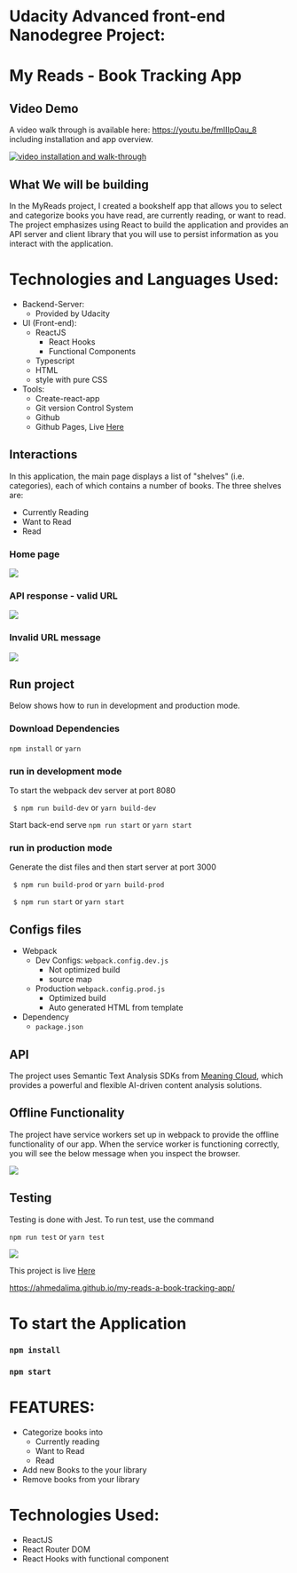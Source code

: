 # Udacity Advanced front-end Nanodegree Project:

# My Reads - Book Tracking App

## Video Demo

A video walk through is available here: https://youtu.be/fmIIIpOau_8 including installation and app overview.

[![video installation and walk-through](./src/public/imgs/video.png)](https://youtu.be/fmIIIpOau_8)

## What We will be building

In the MyReads project, I created a bookshelf app that allows you to select and categorize books you have read, are currently reading, or want to read. The project emphasizes using React to build the application and provides an API server and client library that you will use to persist information as you interact with the application.

# Technologies and Languages Used:

- Backend-Server:
  - Provided by Udacity
- UI (Front-end):
  - ReactJS
    - React Hooks
    - Functional Components
  - Typescript
  - HTML
  - style with pure CSS
- Tools:
  - Create-react-app
  - Git version Control System
  - Github
  - Github Pages, Live <a href="https://ahmedalima.github.io/my-reads-a-book-tracking-app/">Here</a>

## Interactions

In this application, the main page displays a list of "shelves" (i.e. categories), each of which contains a number of books. The three shelves are:

- Currently Reading
- Want to Read
- Read

### Home page

![](./src/public/imgs/home.png)

### API response - valid URL

![](./src/public/imgs/valid-url-results.png)

### Invalid URL message

![](./src/public/imgs/invalid-url.png)

## Run project

Below shows how to run in development and production mode.

### Download Dependencies

`npm install` or `yarn`

### run in development mode

To start the webpack dev server at port 8080

` $ npm run build-dev` or `yarn build-dev`

Start back-end serve
`npm run start` or `yarn start`

### run in production mode

Generate the dist files and then start server at port 3000

` $ npm run build-prod` or `yarn build-prod`

` $ npm run start` or `yarn start`

## Configs files

- Webpack
  - Dev Configs: `webpack.config.dev.js`
    - Not optimized build
    - source map
  - Production `webpack.config.prod.js`
    - Optimized build
    - Auto generated HTML from template
- Dependency
  - `package.json`

## API

The project uses Semantic Text Analysis SDKs from [Meaning Cloud](https://learn.meaningcloud.com/developer/sentiment-analysis/2.1/doc), which provides a powerful and flexible AI-driven content analysis solutions.

## Offline Functionality

The project have service workers set up in webpack to provide the offline functionality of our app. When the service worker is functioning correctly, you will see the below message when you inspect the browser.

![](./src/public/imgs/offline-service-worker.png)

## Testing

Testing is done with Jest. To run test, use the command

`npm run test` or `yarn test`

![](./src/public/imgs/testing.png)

This project is live <a href="https://ahmedalima.github.io/my-reads-a-book-tracking-app/">
Here
</a>

https://ahmedalima.github.io/my-reads-a-book-tracking-app/

# To start the Application

### `npm install`

### `npm start`

# FEATURES:

- Categorize books into
  - Currently reading
  - Want to Read
  - Read
- Add new Books to the your library
- Remove books from your library

# Technologies Used:

- ReactJS
- React Router DOM
- React Hooks with functional component
